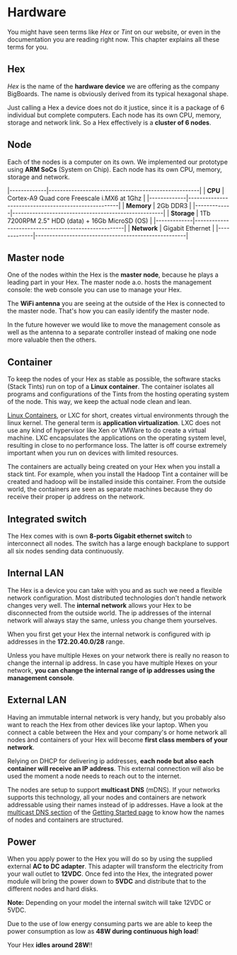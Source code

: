 # Hardware

You might have seen terms like *Hex* or *Tint* on our website, or even in the documentation you are reading right now. This chapter explains all these terms for you.

## Hex

*Hex* is the name of the **hardware device** we are offering as the company BigBoards. The name is obviously derived from its typical hexagonal shape. 

Just calling a Hex a device does not do it justice, since it is a package of 6 individual but complete computers. Each node has its own CPU, memory, storage and network link. So a Hex effectively is a **cluster of 6 nodes**.

## Node

Each of the nodes is a computer on its own. We implemented our prototype using **ARM SoCs** (System on Chip). Each node has its own CPU, memory, storage and network.

|-------------|-----------------------------------------------------|
| **CPU**     |  Cortex-A9 Quad core Freescale i.MX6 at 1Ghz        |
|-------------|-----------------------------------------------------|
| **Memory**  |  2Gb DDR3                                           |
|-------------|-----------------------------------------------------|
| **Storage** |  1Tb 7200RPM 2.5" HDD (data) + 16Gb MicroSD (OS)    |
|-------------|-----------------------------------------------------|
| **Network** |  Gigabit Ethernet                                   |
|-------------|-----------------------------------------------------|

## Master node

One of the nodes within the Hex is the **master node**, because he plays a leading part in your Hex. The master node a.o. hosts the management console: the web console you can use to manage your Hex.

The **WiFi antenna** you are seeing at the outside of the Hex is connected to the master node. That's how you can easily identify the master node.

In the future however we would like to move the management console as well as the antenna to a separate controller instead of making one node more valuable then the others.

## Container

To keep the nodes of your Hex as stable as possible, the software stacks (Stack Tints) run on top of a **Linux container**. The container isolates all programs and configurations of the Tints from the hosting operating system of the node. This way, we keep the actual node clean and lean.

[Linux Containers](http://linuxcontainers.org), or LXC for short, creates virtual environments through the linux kernel. The general term is **application virtualization**. LXC does not use any kind of hypervisor like Xen or VMWare to do create a virtual machine. LXC encapsulates the applications on the operating system level, resulting in close to no performance loss. The latter is off course extremely important when you run on devices with limited resources.

The containers are actually being created on your Hex when you install a stack tint. For example, when you install the Hadoop Tint a container will be created and hadoop will be installed inside this container. From the outside world, the containers are seen as separate machines because they do receive their proper ip address on the network.

## Integrated switch

The Hex comes with is own **8-ports Gigabit ethernet switch** to interconnect all nodes. The switch has a large enough backplane to support all six nodes sending data continuously.

## Internal LAN

The Hex is a device you can take with you and as such we need a flexible network configuration. Most distributed technologies don't handle network changes very well. The **internal network** allows your Hex to be disconnected from the outside world. The ip addresses of the internal network will always stay the same, unless you change them yourselves.

When you first get your Hex the internal network is configured with ip addresses in the **172.20.40.0/28** range. 

Unless you have multiple Hexes on your network there is really no reason to change the internal ip address. In case you have multiple Hexes on your network, **you can change the internal range of ip addresses using the management console**.

## External LAN

Having an immutable internal network is very handy, but you probably also want to reach the Hex from other devices like your laptop. When you connect a cable between the Hex and your company's or home network all nodes ànd containers of your Hex will become **first class members of your network**. 

Relying on DHCP for delivering ip addresses, **each node but also each container will receive an IP address**. This external connection will also be used the moment a node needs to reach out to the internet.

The nodes are setup to support **multicast DNS** (mDNS). If your networks supports this technology, all your nodes and containers are network addressable using their names instead of ip addresses. Have a look at the [multicast DNS <mDNS> section](../gettingstarted#mDNS) of the [Getting Started page](../gettingstarted) to know how the names of nodes and containers are structured.

## Power

When you apply power to the Hex you will do so by using the supplied external **AC to DC adapter**. This adapter will transform the electricity from your wall outlet to **12VDC**. Once fed into the Hex, the integrated power module will bring the power down to **5VDC** and distribute that to the different nodes and hard disks. 

**Note:** Depending on your model the internal switch will take 12VDC or 5VDC.

Due to the use of low energy consuming parts we are able to keep the power consumption as low as **48W during continuous high load**! 

Your Hex **idles around 28W**!!